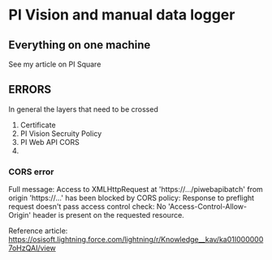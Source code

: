 # PI Vision and manual data logger

## Everything on one machine
See my article on PI Square

## ERRORS

In general the layers that need to be crossed
1. Certificate
2. PI Vision Secruity Policy
3. PI Web API CORS
4. 
### CORS error
Full message: Access to XMLHttpRequest at 'https://.../piwebapibatch' from origin 'https://...' has been blocked by CORS policy: Response to preflight request doesn't pass access control check: No 'Access-Control-Allow-Origin' header is present on the requested resource.

Reference article:
https://osisoft.lightning.force.com/lightning/r/Knowledge__kav/ka01I0000007oHzQAI/view
